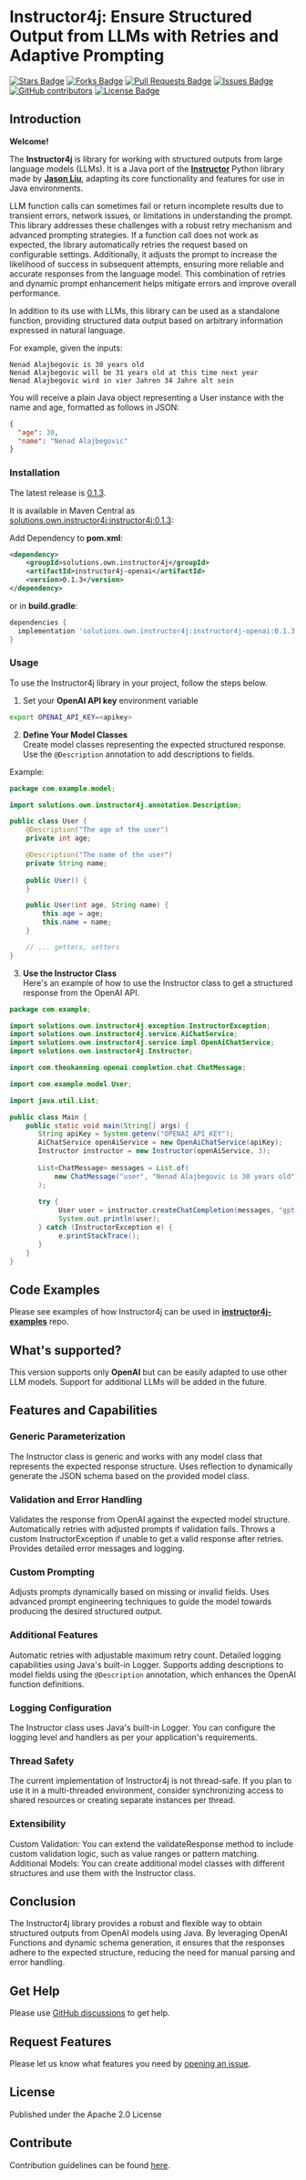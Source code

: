# Instructor4j: Ensure Structured Output from LLMs with Retries and Adaptive Prompting

<a href="https://github.com/ows-eservices/instructor4j/stargazers"><img src="https://img.shields.io/github/stars/ows-eservices/instructor4j?cacheSeconds=120" alt="Stars Badge"/></a>
<a href="https://github.com/ows-eservices/instructor4j/network/members"><img src="https://img.shields.io/github/forks/ows-eservices/instructor4j?cacheSeconds=120" alt="Forks Badge"/></a>
<a href="https://github.com/ows-eservices/instructor4j/pulls"><img src="https://img.shields.io/github/issues-pr/ows-eservices/instructor4j?cacheSeconds=120" alt="Pull Requests Badge"/></a>
<a href="https://github.com/ows-eservices/instructor4j/issues"><img src="https://img.shields.io/github/issues/ows-eservices/instructor4j?cacheSeconds=120" alt="Issues Badge"/></a>
<a href="https://github.com/ows-eservices/instructor4j/graphs/contributors"><img alt="GitHub contributors" src="https://img.shields.io/github/contributors/ows-eservices/instructor4j?color=2b9348&cacheSeconds=120"></a>
<a href="https://github.com/ows-eservices/instructor4j/blob/master/LICENSE"><img src="https://img.shields.io/github/license/ows-eservices/instructor4j?color=2b9348" alt="License Badge"/></a>


## Introduction

**Welcome!**

The **Instructor4j** is library for working with structured outputs from large language models (LLMs). It is a Java port of the **[Instructor](https://python.useinstructor.com/)** Python library made by **[Jason Liu](https://x.com/jxnlco/)**, adapting its core functionality and features for use in Java environments.

LLM function calls can sometimes fail or return incomplete results due to transient errors, network issues, or limitations in understanding the prompt. This library addresses these challenges with a robust retry mechanism and advanced prompting strategies. If a function call does not work as expected, the library automatically retries the request based on configurable settings. Additionally, it adjusts the prompt to increase the likelihood of success in subsequent attempts, ensuring more reliable and accurate responses from the language model. This combination of retries and dynamic prompt enhancement helps mitigate errors and improve overall performance.

In addition to its use with LLMs, this library can be used as a standalone function, providing structured data output based on arbitrary information expressed in natural language.

For example, given the inputs:
```text 
Nenad Alajbegovic is 30 years old
Nenad Alajbegovic will be 31 years old at this time next year 
Nenad Alajbegovic wird in vier Jahren 34 Jahre alt sein
```

You will receive a plain Java object representing a User instance with the name and age, formatted as follows in JSON:
```json
{
  "age": 30,
  "name": "Nenad Alajbegovic"
}
```

### Installation
The latest release is
[0.1.3](https://github.com/ows-eservices/instructor4j/releases/tag/v0.1.3).

It is available in Maven Central as
[solutions.own.instructor4j:instructor4j:0.1.3](http://search.maven.org/#artifactdetails%7Csolutions.own.instructor4j%7Cinstructor4j-openai%7C0.1.3%7Cjar):

Add Dependency to **pom.xml**:

```xml
<dependency>
    <groupId>solutions.own.instructor4j</groupId>
    <artifactId>instructor4j-openai</artifactId>
    <version>0.1.3</version>
</dependency>
```
or in **build.gradle**:
```groovy
dependencies {
  implementation 'solutions.own.instructor4j:instructor4j-openai:0.1.3'
}
```

### Usage
To use the Instructor4j library in your project, follow the steps below.

1. Set your **OpenAI API key** environment variable

```bash
export OPENAI_API_KEY=<apikey>
```

2. **Define Your Model Classes**  
Create model classes representing the expected structured response. Use the `@Description` annotation to add descriptions to fields.

Example:
```java
package com.example.model;

import solutions.own.instructor4j.annotation.Description;

public class User {
    @Description("The age of the user")
    private int age;

    @Description("The name of the user")
    private String name;
    
    public User() {
    }

    public User(int age, String name) {
        this.age = age;
        this.name = name;
    }

    // ... getters, setters 
}
```
3. **Use the Instructor Class**  
Here's an example of how to use the Instructor class to get a structured response from the OpenAI API.

```java
package com.example;

import solutions.own.instructor4j.exception.InstructorException;
import solutions.own.instructor4j.service.AiChatService;
import solutions.own.instructor4j.service.impl.OpenAiChatService;
import solutions.own.instructor4j.Instructor;

import com.theokanning.openai.completion.chat.ChatMessage;

import com.example.model.User;

import java.util.List;

public class Main {
    public static void main(String[] args) {
       String apiKey = System.getenv("OPENAI_API_KEY");
       AiChatService openAiService = new OpenAiChatService(apiKey);
       Instructor instructor = new Instructor(openAiService, 3);
   
       List<ChatMessage> messages = List.of(
           new ChatMessage("user", "Nenad Alajbegovic is 30 years old")
       );
   
       try {            
            User user = instructor.createChatCompletion(messages, "gpt-3.5-turbo", User.class);
            System.out.println(user);
       } catch (InstructorException e) {
            e.printStackTrace();
       }
    }
}
```
## Code Examples
Please see examples of how Instructor4j can be used in **[instructor4j-examples](https://github.com/ows-eservices/instructor4j-examples)** repo.

## What's supported?
This version supports only **OpenAI** but can be easily adapted to use other LLM models. Support for additional LLMs will be added in the future.

## Features and Capabilities
### Generic Parameterization
The Instructor class is generic and works with any model class that represents the expected response structure.
Uses reflection to dynamically generate the JSON schema based on the provided model class.

### Validation and Error Handling
Validates the response from OpenAI against the expected model structure.
Automatically retries with adjusted prompts if validation fails.
Throws a custom InstructorException if unable to get a valid response after retries.
Provides detailed error messages and logging.

### Custom Prompting
Adjusts prompts dynamically based on missing or invalid fields.
Uses advanced prompt engineering techniques to guide the model towards producing the desired structured output.

### Additional Features
Automatic retries with adjustable maximum retry count.
Detailed logging capabilities using Java's built-in Logger.
Supports adding descriptions to model fields using the `@Description` annotation, which enhances the OpenAI function definitions.

### Logging Configuration
The Instructor class uses Java's built-in Logger.
You can configure the logging level and handlers as per your application's requirements.

### Thread Safety
The current implementation of Instructor4j is not thread-safe.
If you plan to use it in a multi-threaded environment, consider synchronizing access to shared resources or creating separate instances per thread.

### Extensibility
Custom Validation: You can extend the validateResponse method to include custom validation logic, such as value ranges or pattern matching.
Additional Models: You can create additional model classes with different structures and use them with the Instructor class.

## Conclusion
The Instructor4j library provides a robust and flexible way to obtain structured outputs from OpenAI models using Java. By leveraging OpenAI Functions and dynamic schema generation, it ensures that the responses adhere to the expected structure, reducing the need for manual parsing and error handling.

## Get Help
Please use [GitHub discussions](https://github.com/ows-eservices/instructor4j/discussions)
to get help.

## Request Features
Please let us know what features you need by [opening an issue](https://github.com/ows-eservices/instructor4j/issues/new/choose).

## License
Published under the Apache 2.0 License

## Contribute
Contribution guidelines can be found [here](https://github.com/ows-eservices/instructor4j/blob/master/CONTRIBUTING.md).
